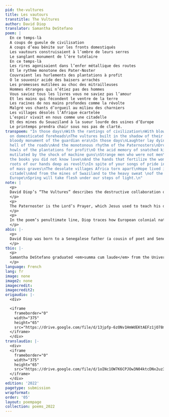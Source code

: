 ```yaml
---
pid: the-vultures
title: Les vautours
transtitle: The Vultures
author: David Diop
translator: Samantha DeStefano
poem: |
  En ce temps-là
  A coups de gueule de civilisation
  A coups d’eau bénite sur les fronts domestiqués
  Les vautours construisaient à l’ombre de leurs serres
  Le sanglant monument de l’ère tutélaire
  En ce temps-là
  Les rires agonisaient dans l’enfer métallique des routes
  Et le rythme monotone des Pater-Noster
  Couvraient les hurlements des plantations à profit
  O le souvenir acide des baisers arrachés
  Les promesses mutilées au choc des mitrailleuses
  Hommes étranges qui n’étiez pas des hommes
  Vous saviez tous les livres vous ne saviez pas l’amour
  Et les mains qui fécondent le ventre de la terre
  Les racines de nos mains profondes comme la révolte
  Malgré vos chants d’orgueil au milieu des charniers
  Les villages désolés l’Afrique écartelée
  L’espoir vivait en nous comme une citadelle
  Et des mines du Souaziland à la sueur lourde des usines d’Europe
  Le printemps prendra chair sous nos pas de clarté.
transpoem: "In those days\nWith the rantings of civilization\nWith blows of holy water
  on domesticated foreheads\nThe vultures built in the shadow of their talons\nThe
  bloody monument of the guardian era\nIn those days\nLaughter lay dying in the metallic
  hell of the roads\nAnd the monotonous rhythm of the Paternosters\nDrowned out the
  howls of the plantations for profit\nO the acid memory of snatched kisses\nThe promises
  mutilated by the shock of machine guns\nStrange men who were not men\nYou knew all
  the books you did not know love\nAnd the hands that fertilize the womb of the earth\nThe
  roots of our hands deep as revolt\nIn spite of your songs of pride in the midst
  of mass graves\nThe desolate villages Africa torn apart\nHope lived in us like a
  citadel\nAnd from the mines of Swaziland to the heavy sweat \nof the factories of
  Europe\nSpring will take flesh under our steps of light.\n"
note: |
  <p>
  David Diop’s “The Vultures” describes the destructive collaboration of Christian missionaries and French colonizers in Africa. Translator Ulli Beier renders the second line (“à coups de gueule de civilisation”) as “when civilization kicked us in the face” by reading “coups de gueule” as a literal composite of <em>coups</em> (“blows”) and <em>gueule</em> (an informal word for “mouth, face”). However, “coup de gueule” is an idiom that means “roar, yell, rant, tirade,” so I translated this line as “with the rantings of civilization.” I translated <em>domestiqués</em> as “domesticated,” rather than its secondary meaning of “controlled, subjugated,” to show that the Christian missionaries who helped colonize Africa sought to erase traditional African culture and replace it with European culture under the guise of “domesticating” and allegedly improving Black people. Before Diop describes the physical violence of colonization, he condemns the cultural imperialism that supported it, which relied as much on “all the books” as on “machine guns.” He immediately dismisses the racist ideology that justified the spread of “civilization” as mere “rantings,” establishing the hopeful promise of the poem’s conclusion.
  </p>
  <p>
  The Paternoster is the Lord’s Prayer, which Jesus used to teach his disciples how to pray just as Europeans forced Africans to follow their Christian practices. I translated <em>couvrait</em> as its more intense secondary meaning, “drowned out,” instead of the literal “covered,” to emphasize how missionary activities dismissed the brutal realities of slavery.
  </p>
  <p>
  In the poem’s penultimate line, Diop traces how European colonial nations’ industrial production used raw materials taken from African colonies. By connecting the exploitation of Swaziland (now Eswatini, its indigenous pre-colonial name), a Southern African nation colonized by the British, to his own heritage in West Africa under French rule, he expresses the Négritude movement’s Pan-African solidarity and hope for global Black liberation.
  </p>
abio: |-
  <p>
  David Diop was born to a Senegalese father (a cousin of poet and Senegalese president Léopold Sédar Senghor) and a Cameroonian mother in 1927 in Bordeaux, France. Throughout his life, he divided his time between West Africa and France. He was a radical voice of Négritude, a twentieth-century Francophone African and Caribbean literary movement that was partly inspired by the Harlem Renaissance and Black poets such as Langston Hughes. Négritude’s goal was to promote pride in a rich Black culture as a reaction against oppressive French colonial rule. Diop’s protest poetry is more militant than that of African poets like Senghor. His writings display the commitment to African liberation and revolt against colonialism found in Caribbean poets like Aimé Césaire. Diop contributed poems to <em>Présence Africaine</em> (<em>African Presence</em>), an influential Parisian political and literary magazine of the African diaspora. In 1956, he published his only book, <em>Coups de pilon</em> (<em>Pestle Blows</em>), which was translated into English, along with additional poems and prose pieces, as <em>Hammer Blows and Other Writings</em> in 1973. He died in a plane crash near Dakar, Senegal, in 1960, days before Senghor was elected the first president of the newly independent nation.
  </p>
tbio: |-
  <p>
  Samantha DeStefano graduated <em>summa cum laude</em> from the University of Pennsylvania with a BA in English, a concentration in medieval and Renaissance literature, and minors in both classical studies and gender, sexuality, and women’s studies. At Penn, she studied Latin, Old English, and Middle English. She has published academic research in <em>Transcription Collection</em> and <em>Journal of the Penn Manuscript Collective</em> on a manuscript of <em>Poems, 1805–1818</em> by John Syng Dorsey, the author of the first American textbook of surgery, for which she translated quotations from Latin poetry. She published translations of David Diop’s poems “To My Mother” and “He Who Lost Everything” in the Spring 2020 issue of <em>DoubleSpeak</em> and of “To a Black Dancer” in the Spring 2021 issue. She has near-native knowledge of Spanish and is fluent in French.
  </p>
language: French
lang: fr
image: none
image2: none
imagecredit: 
imagecredit2: 
origaudio: |-
  <div>

  <iframe
    frameborder="0"
    width="375"
    height="65"
    src="https://drive.google.com/file/d/13jpfp-6zONv1HmWdEKtAEFz1jO78myNw/preview">
  </iframe>
  </div>
translaudio: |-
  <div>
  <iframe
    frameborder="0"
    width="375"
    height="65"
    src="https://drive.google.com/file/d/1oINc1OW7K6CPJOw3N04ktcDNx2uz3MZf/preview">
  </iframe>
  </div>
edition: '2022'
pagetype: submission
wrapformat: 
order: '05'
layout: poempage
collection: poems_2022
---
```

